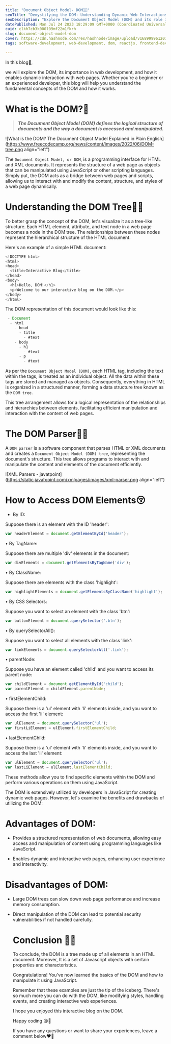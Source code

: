 ```yaml
---
title: "Document Object Model- DOM🧨🌴"
seoTitle: "Demystifying the DOM: Understanding Dynamic Web Interactions"
seoDescription: "Explore the Document Object Model (DOM) and its role in enabling dynamic web interactions. Learn how to manipulate web page content using JavaScript."
datePublished: Mon Jul 24 2023 18:29:09 GMT+0000 (Coordinated Universal Time)
cuid: clkh7cb3k000l09mf22m1fkrh
slug: document-object-model-dom
cover: https://cdn.hashnode.com/res/hashnode/image/upload/v1689999612017/43b2f6cf-64ca-4018-b6f0-67805facd743.png
tags: software-development, web-development, dom, reactjs, frontend-development

---
```


In this blog🤌,

we will explore the DOM, its importance in web development, and how it enables dynamic interaction with web pages. Whether you're a beginner or an experienced developer, this blog will help you understand the fundamental concepts of the DOM and how it works.

# **What is the DOM?🤔**

> ***The Document Object Model (DOM) defines the logical structure of documents and the way a document is accessed and manipulated.***

![What is the DOM? The Document Object Model Explained in Plain English](https://www.freecodecamp.org/news/content/images/2022/06/DOM-tree.png align="left")

The `Document Object Model, or DOM`, is a programming interface for HTML and XML documents. It represents the structure of a web page as objects that can be manipulated using JavaScript or other scripting languages. Simply put, the DOM acts as a bridge between web pages and scripts, allowing us to interact with and modify the content, structure, and styles of a web page dynamically.

# **Understanding the DOM Tree🌳🫠**

To better grasp the concept of the DOM, let's visualize it as a tree-like structure. Each HTML element, attribute, and text node in a web page becomes a node in the DOM tree. The relationships between these nodes represent the hierarchical structure of the HTML document.

Here's an example of a simple HTML document:

```javascript
<!DOCTYPE html>
<html>
<head>
  <title>Interactive Blog</title>
</head>
<body>
  <h1>Hello, DOM!</h1>
  <p>Welcome to our interactive blog on the DOM.</p>
</body>
</html>
```

The DOM representation of this document would look like this:

```javascript
 - Document
  - html
    - head
      - title
        - #text
    - body
      - h1
        - #text
      - p
        - #text
```

As per the `Document Object Model (DOM)`, each HTML tag, including the text within the tags, is treated as an individual object. All the data within these tags are stored and managed as objects. Consequently, everything in HTML is organized in a structured manner, forming a data structure tree known as the `DOM tree`.

This tree arrangement allows for a logical representation of the relationships and hierarchies between elements, facilitating efficient manipulation and interaction with the content of web pages.

# **The DOM Parser🕵️‍♀️**

A `DOM parser` is a software component that parses HTML or XML documents and creates a `Document Object Model (DOM) tree`, representing the document's structure. This tree allows programs to interact with and manipulate the content and elements of the document efficiently.

![XML Parsers - javatpoint](https://static.javatpoint.com/xmlpages/images/xml-parser.png align="left")

# How to Access DOM Elements😚

* By ID:
    

Suppose there is an element with the ID 'header':

```javascript
var headerElement = document.getElementById('header');
```

• By TagName:

Suppose there are multiple 'div' elements in the document:

```javascript
var divElements = document.getElementsByTagName('div');
```

• By ClassName:

Suppose there are elements with the class 'highlight':

```javascript
var highlightElements = document.getElementsByClassName('highlight');
```

• By CSS Selectors:

Suppose you want to select an element with the class 'btn':

```javascript
var buttonElement = document.querySelector('.btn');
```

• By querySelectorAll():

Suppose you want to select all elements with the class 'link':

```javascript
var linkElements = document.querySelectorAll('.link');
```

• parentNode:

Suppose you have an element called 'child' and you want to access its parent node:

```javascript
var childElement = document.getElementById('child');
var parentElement = childElement.parentNode;
```

• firstElementChild:

Suppose there is a 'ul' element with 'li' elements inside, and you want to access the first 'li' element:

```javascript
var ulElement = document.querySelector('ul');
var firstLiElement = ulElement.firstElementChild;
```

• lastElementChild:

Suppose there is a 'ul' element with 'li' elements inside, and you want to access the last 'li' element:

```javascript
var ulElement = document.querySelector('ul');
var lastLiElement = ulElement.lastElementChild;
```

These methods allow you to find specific elements within the DOM and perform various operations on them using JavaScript.

The DOM is extensively utilized by developers in JavaScript for creating dynamic web pages. However, let's examine the benefits and drawbacks of utilizing the DOM:

# Advantages of DOM:

* Provides a structured representation of web documents, allowing easy access and manipulation of content using programming languages like JavaScript.
    
* Enables dynamic and interactive web pages, enhancing user experience and interactivity.
    

# Disadvantages of DOM:

* Large DOM trees can slow down web page performance and increase memory consumption.
    
* Direct manipulation of the DOM can lead to potential security vulnerabilities if not handled carefully.
    
    # **Conclusion 🙇‍♀️**
    
    To conclude, the DOM is a tree made up of all elements in an HTML document. Moreover, It is a set of Javascript objects with certain properties and characteristics.
    
    Congratulations! You've now learned the basics of the DOM and how to manipulate it using JavaScript.
    
    Remember that these examples are just the tip of the iceberg. There's so much more you can do with the DOM, like modifying styles, handling events, and creating interactive web experiences.
    
    I hope you enjoyed this interactive blog on the DOM.
    
    Happy coding 😫🧨
    
    If you have any questions or want to share your experiences, leave a comment below❤️‍🔥